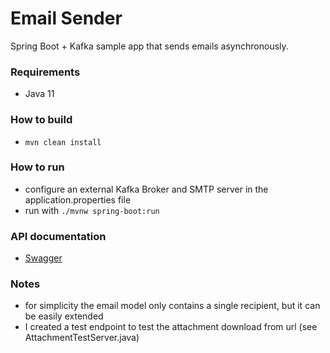 # Email Sender

Spring Boot + Kafka sample app that sends emails asynchronously.

### Requirements
* Java 11

### How to build
* `mvn clean install`

### How to run
* configure an external Kafka Broker and SMTP server in the application.properties file
* run with `./mvnw spring-boot:run`

### API documentation
* [Swagger](http://localhost:8080/swagger-ui.html)

### Notes
* for simplicity the email model only contains a single recipient, but it can be easily extended
* I created a test endpoint to test the attachment download from url (see AttachmentTestServer.java)
